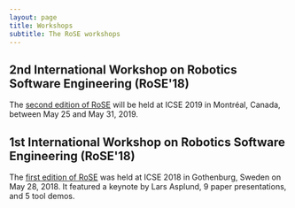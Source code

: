 ```yaml
---
layout: page
title: Workshops
subtitle: The RoSE workshops
---
```


## 2nd International Workshop on Robotics Software Engineering (RoSE'18) 

The [second edition of RoSE](https://rose-workshops.github.io/rose2019/) will be held at ICSE 2019 in Montréal, Canada, between May 25 and May 31, 2019.

## 1st International Workshop on Robotics Software Engineering (RoSE'18) 

The [first edition of RoSE](/rose2018/) was held at ICSE 2018 in Gothenburg, Sweden on May 28, 2018. It featured a keynote by Lars Asplund, 9 paper presentations, and 5 tool demos.
